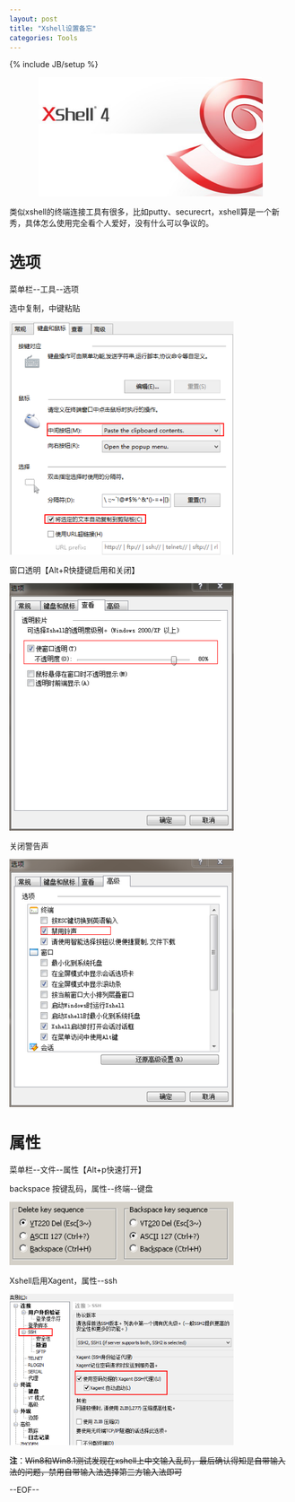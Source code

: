 ```yaml
---
layout: post
title: "Xshell设置备忘"
categories: Tools
---
```

{% include JB/setup %}

<center><img src="/images/xshell/xshell6.png" width="400"></center>

类似xshell的终端连接工具有很多，比如putty、securecrt，xshell算是一个新秀，具体怎么使用完全看个人爱好，没有什么可以争议的。

# 选项

菜单栏--工具--选项

选中复制，中键粘贴

<img src="/images/xshell/xshell4.png" width="400">

窗口透明【Alt+R快捷键启用和关闭】

<img src="/images/xshell/xshell2.png" width="400">

关闭警告声

<img src="/images/xshell/xshell3.png" width="400">

# 属性

菜单栏--文件--属性【Alt+p快速打开】

backspace 按键乱码，属性--终端--键盘

<img src="/images/xshell/xshell1.png" width="400">

Xshell启用Xagent，属性--ssh

<img src="/images/xshell/xshell5.png" width="400">

__注__：<s>Win8和Win8.1测试发现在xshell上中文输入乱码，最后确认得知是自带输入法的问题，禁用自带输入法选择第三方输入法即可</s>

--EOF--
